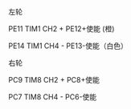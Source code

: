 

左轮

PE11 TIM1 CH2  +    PE12+使能   (橙)

PE14 TIM1 CH4   -   PE13-使能（白色）

右轮

PC9 TIM8 CH2 +  PC8+使能

PC7 TIM8 CH4 -  PC6-使能

​    
